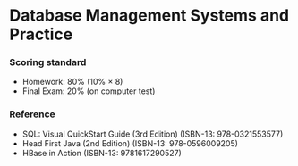 # Database Management Systems and Practice

### Scoring standard
* Homework:  80%  (10%  ×  8) 
* Final  Exam:  20%  (on  computer  test)

### Reference
* SQL:  Visual  QuickStart  Guide  (3rd  Edition)  (ISBN-13:  978-0321553577)
* Head  First  Java  (2nd  Edition)  (ISBN-13:  978-0596009205) 
* HBase  in  Action  (ISBN-13:  9781617290527)
